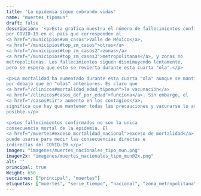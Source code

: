 ```yaml
---
title: 'La epidemia sigue cobrando vidas'
name: "muertes_tipomun"
draft: false
descripcion: '<p>Esta gráfica muestra el número de fallecimientos confirmados
por COVID-19 en el país que corresponden al
<a href="/municipios#vm_casos">Valle de México</a>,
<a href="/municipios#top_zm_casos">otras</a>
<a href="/municipios#top_zm_casos2">zonas</a>
<a href="/municipios#top_zm_casos3">metropolitanas</a>, y zonas no
metropolitanas. Los fallecimientos siguen dismimuyendo lentamente,
pero se espera que esto se revierta durante esta cuarta "ola".</p>

<p>La mortalidad ha aumentado durante esta cuarta "ola" aunque se mantiene
por debajo que en "olas" anteriores. Es claro que
<a href="/clinicos#mortalidad_edad_tipomun">la vacunación</a>
<a href="/clinicos#casos_def_por_edad">funciona</a>. Sin embargo, el
<a href="/casos#sir"> aumento en los contagios</a>,
significa que hay que mantener todas las precauciones y vacunarse lo antes
posible.</p>

<p>Los fallecimientos confirmados no son la unica
consecuencia mortal de la epidemia. El
<a href="/muertes#exceso_mortalidad_nacional">exceso de mortalidad</a>
puede usarse para medir las consecuencias directas e
indirectas del COVID-19.</p>'
imagen: "imagenes/muertes_nacionales_tipo_mun.png"
imagen2x: "imagenes/muertes_nacionales_tipo_mun@2x.png"
alt: ''
principal: true
Weight: 650
secciones: ["principal", "muertes"]
etiquetas: ["muertes", "serie_tiempo", "nacional", "zona_metropolitana"]
---
```

